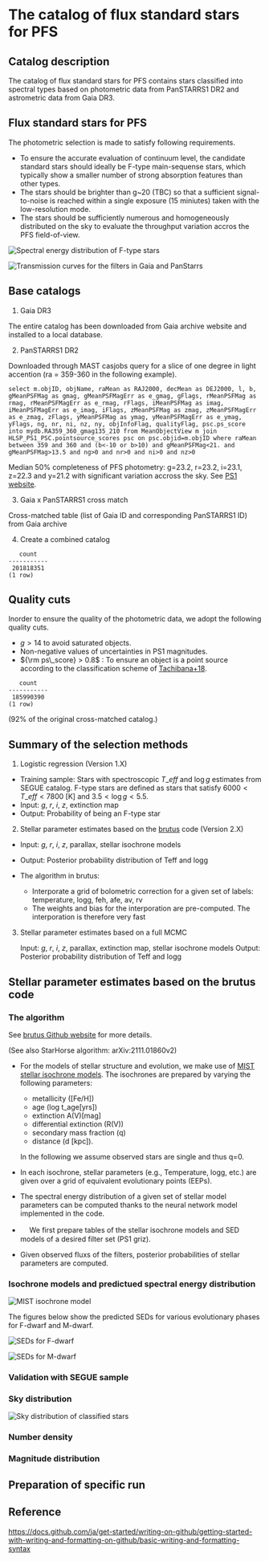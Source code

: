 The catalog of flux standard stars for PFS
==================================================








Catalog description
---------------------------------------------------

The catalog of flux standard stars for PFS contains stars classified into spectral types 
based on photometric data from PanSTARRS1 DR2 and astrometric data from Gaia DR3. 





Flux standard stars for PFS
--------------------------------------------------
The photometric selection is made to satisfy following requirements.
* To ensure the accurate evaluation of continuum level, the candidate standard stars should ideally be F-type main-sequense stars, 
which typically show a smaller number of strong absorption features than other types.
* The stars should be brighter than g~20 (TBC) so that a sufficient signal-to-noise is reached within a single exposure (15 miniutes) 
taken with the low-resolution mode.  
* The stars should be sufficiently numerous and homogeneously distributed on the sky 
to evaluate the throughput variation accros the PFS field-of-view. 


![Spectral energy distribution of F-type stars](../images/Fstarspec.png)

![Transmission curves for the filters in Gaia and PanStarrs](../images/filters.png)



Base catalogs
---------------

1. Gaia DR3

The entire catalog has been downloaded from Gaia archive website and installed to a local database.


2. PanSTARRS1 DR2 

Downloaded through MAST casjobs query for a slice of one degree in light accention (ra = 359-360 in the following example). 


```
select m.objID, objName, raMean as RAJ2000, decMean as DEJ2000, l, b, gMeanPSFMag as gmag, gMeanPSFMagErr as e_gmag, gFlags, rMeanPSFMag as rmag, rMeanPSFMagErr as e_rmag, rFlags, iMeanPSFMag as imag, iMeanPSFMagErr as e_imag, iFlags, zMeanPSFMag as zmag, zMeanPSFMagErr as e_zmag, zFlags, yMeanPSFMag as ymag, yMeanPSFMagErr as e_ymag, yFlags, ng, nr, ni, nz, ny, objInfoFlag, qualityFlag, psc.ps_score into mydb.RA359_360_gmag135_210 from MeanObjectView m join HLSP_PS1_PSC.pointsource_scores psc on psc.objid=m.objID where raMean between 359 and 360 and (b<-10 or b>10) and gMeanPSFMag<21. and gMeanPSFMag>13.5 and ng>0 and nr>0 and ni>0 and nz>0
```


Median 50% completeness of PFS photometry:  g=23.2, r=23.2, i=23.1, z=22.3 and y=21.2 with significant variation accross the sky.
 See [PS1 website](https://outerspace.stsci.edu/display/PANSTARRS/PS1+Photometric+Depth). 




3. Gaia x PanSTARRS1 cross match

Cross-matched table (list of Gaia ID and corresponding PanSTARRS1 ID) from Gaia archive


4. Create a combined catalog


```
   count
-----------
 201818351
(1 row)
```






Quality cuts
-------------------------------------

Inorder to ensure the quality of the photometric data, we adopt the following quality cuts. 

- $g>14$ to avoid saturated objects.
- Non-negative values of uncertainties in PS1 magnitudes.  
- ${\rm ps\_score} > 0.8$ : To ensure an object is a point source according to the classification scheme of [Tachibana+18](https://iopscience.iop.org/article/10.1088/1538-3873/aae3d9). 
 


```
   count   
-----------
 185990390
(1 row)

```
(92% of the original cross-matched catalog.)















Summary of the selection methods
-------------------------------------



1. Logistic regression (Version 1.X) 

* Training sample: Stars with spectroscopic $T\_{eff}$ and $\log g$ estimates from SEGUE catalog. 
  F-type stars are defined as stars that satisfy $6000 < T\_{eff} < 7800$ [K] and $3.5<\log g<5.5$. 
* Input: $g$, $r$, $i$, $z$, extinction map
* Output: Probability of being an F-type star 



2. Stellar parameter estimates based on the [brutus](https://github.com/joshspeagle/brutus) code (Version 2.X)

 
* Input: $g$, $r$, $i$, $z$, parallax, stellar isochrone models
* Output: Posterior probability distribution of Teff and logg 


* The algorithm in brutus: 
  
  * Interporate a grid of bolometric correction for a given set of labels: 
      temperature, logg, feh, afe, av, rv
  * The weights and bias for the interporation are pre-computed. The interporation 
     is therefore very fast 

 

3. Stellar parameter estimates based on a full MCMC

    Input: $g$, $r$, $i$, $z$, parallax, extinction map, stellar isochrone models
    Output: Posterior probability distribution of Teff and logg





Stellar parameter estimates based on the brutus code
--------------------------------------------------


### The algorithm


See [brutus Github website](https://github.com/joshspeagle/brutus) for more details.

(See also StarHorse algorithm: arXiv:2111.01860v2)



 * For the models of stellar structure and evolution, we make use of [MIST stellar isochrone models](https://waps.cfa.harvard.edu/MIST/).
      The isochrones are prepared by varying the following parameters:
   * metallicity ([Fe/H])
   * age (log t\_age[yrs])
   * extinction A(V)[mag]
   * differential extinction (R(V))
   * secondary mass fraction (q)
   * distance (d [kpc]). 
     
	In the following we assume observed stars are single and thus q=0.
  
 *    In each isochrone, stellar parameters (e.g., Temperature, logg, etc.) are given over a grid of 
      equivalent evolutionary points (EEPs). 

 *    The spectral energy distribution of a given set of stellar model parameters can be computed thanks to the 
      neural network model implemented in the code.
 
 * 　 We first prepare tables of the stellar isochrone models and SED models of a desired filter set (PS1 griz).  
 
 *    Given observed fluxs of the filters, posterior probabilities of stellar parameters are computed. 




### Isochrone models and predictued spectral energy distribution






![MIST isochrone model](../images/brutus_mist_isochrones.png)



The figures below show the predicted SEDs for various evolutionary phases for F-dwarf and M-dwarf.

![SEDs for F-dwarf](../images/SED_SEGUE_Fdwarf.png)

![SEDs for M-dwarf](../images/SED_SEGUE_Mdwarf.png)




### Validation with SEGUE sample










### Sky distribution 


![Sky distribution of classified stars](../images/healpix_brutus_classifier.png)



### Number density 

### Magnitude distribution 


## Preparation of specific run


Reference
------------------------------

https://docs.github.com/ja/get-started/writing-on-github/getting-started-with-writing-and-formatting-on-github/basic-writing-and-formatting-syntax










